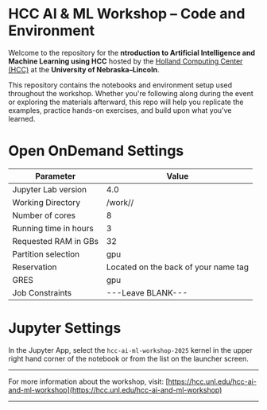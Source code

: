# HCC AI & ML Workshop – Code and Environment

Welcome to the repository for the **ntroduction to Artificial Intelligence and Machine Learning using HCC** hosted by the [Holland Computing Center (HCC)](https://hcc.unl.edu/) at the **University of Nebraska–Lincoln**.

This repository contains the notebooks and environment setup used throughout the workshop. Whether you're following along during the event or exploring the materials afterward, this repo will help you replicate the examples, practice hands-on exercises, and build upon what you’ve learned.

# Open OnDemand Settings
| Parameter                            | Value                                 |
|--------------------------------------|---------------------------------------|
| Jupyter Lab version                  | 4.0                                   |
| Working Directory                    | /work/<group name>/<user name>       |
| Number of cores                      | 8                                     |
| Running time in hours                | 3                                     |
| Requested RAM in GBs                 | 32                                    |
| Partition selection                  | gpu                                   |
| Reservation                          | Located on the back of your name tag |
| GRES                                 | gpu                                   |
| Job Constraints                      | ---Leave BLANK---                     |

# Jupyter Settings
In the Jupyter App, select the `hcc-ai-ml-workshop-2025` kernel in the upper right hand corner of the notebook or from the list on the launcher screen. 


---

For more information about the workshop, visit: [https://hcc.unl.edu/hcc-ai-and-ml-workshop](https://hcc.unl.edu/hcc-ai-and-ml-workshop)

---
